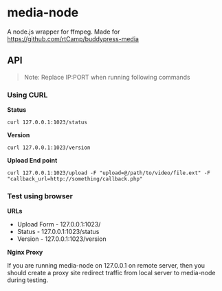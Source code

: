 media-node
===========

A node.js wrapper for ffmpeg. Made for https://github.com/rtCamp/buddypress-media 

## API

> Note: Replace IP:PORT when running following commands

### Using CURL

**Status**

```
curl 127.0.0.1:1023/status
```

**Version**

```
curl 127.0.0.1:1023/version
```

**Upload End point**

```
curl 127.0.0.1:1023/upload -F "upload=@/path/to/video/file.ext" -F "callback_url=http://something/callback.php"
```

### Test using browser

**URLs**

* Upload Form - 127.0.0.1:1023/
* Status - 127.0.0.1:1023/status
* Version - 127.0.0.1:1023/version

**Nginx Proxy**

If you are running media-node on 127.0.0.1 on remote server, then you should create a proxy site redirect traffic from local server to media-node during testing.

